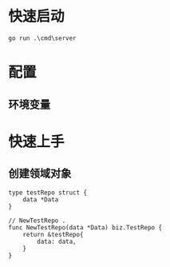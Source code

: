 # 快速启动

```
go run .\cmd\server
```

# 配置

## 环境变量

# 快速上手

## 创建领域对象

```
type testRepo struct {
	data *Data
}

// NewTestRepo .
func NewTestRepo(data *Data) biz.TestRepo {
	return &testRepo{
		data: data,
	}
}
```
